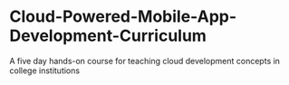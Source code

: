 # Cloud-Powered-Mobile-App-Development-Curriculum
A five day hands-on course for teaching cloud development concepts in college institutions
